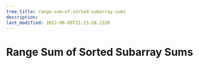 ```yaml
---
tree_title: range-sum-of-sorted-subarray-sums
description: 
last_modified: 2022-06-09T21:23:28.2328
---
```


# Range Sum of Sorted Subarray Sums
